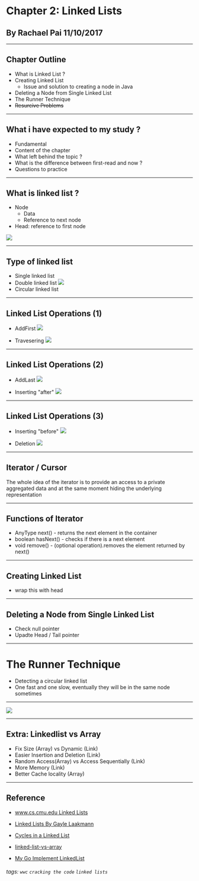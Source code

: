 # Chapter 2: Linked Lists
## By Rachael Pai 11/10/2017

---

## Chapter Outline
+ What is Linked List ?
+ Creating Linked List
    + Issue and solution to creating a node in Java
+ Deleting a Node from Single Linked List
+ The Runner Technique
+ ~~Resurcive Problems~~

---

## What i have expected to my study ?

+ Fundamental 
+ Content of the chapter
+ What left behind the topic ? 
+ What is the difference between first-read and now ?
+ Questions to practice

---

## What is linked list ?
+ Node
    + Data
    + Reference to next node
+ Head: reference to first node

![](https://i.imgur.com/riwNuU5.jpg)

----

## Type of linked list

+ Single linked list
+ Double linked list
![](https://i.imgur.com/X7b5aZv.jpg)
+ Circular linked list

---

## Linked List Operations (1)
+ AddFirst
![](https://i.imgur.com/0oqFQEB.jpg)

+ Travesering
![](https://i.imgur.com/jl1hDvn.jpg)

----

## Linked List Operations (2)

+ AddLast
![](https://i.imgur.com/szOdYyY.jpg)

+ Inserting "after"
![](https://i.imgur.com/IvWdSZi.jpg)

----

## Linked List Operations (3)

+ Inserting "before"
![](https://i.imgur.com/1ZHlWb1.jpg)

+ Deletion
![](https://i.imgur.com/D17PUdk.jpg)

---

## Iterator / Cursor

The whole idea of the iterator is to provide an access to a private aggregated data and at the same moment hiding the underlying representation

----

## Functions of Iterator
+ AnyType next() - returns the next element in the container
+ boolean hasNext() - checks if there is a next element
+ void remove() - (optional operation).removes the element returned by next()

---

## Creating Linked List

+ wrap this with head

---

## Deleting a Node from Single Linked List
+ Check null pointer
+ Upadte Head / Tail pointer

---

# The Runner Technique
+ Detecting a circular linked list
+ One fast and one slow, eventually they will be in the same node sometimes

----

![](https://i.imgur.com/rJ1QXu6.jpg)


---

## Extra: Linkedlist vs Array

+ Fix Size (Array) vs Dynamic (Link)
+ Easier Insertion and Deletion (Link)
+ Random Access(Array) vs Access Sequentially (Link)
+ More Memory (Link)
+ Better Cache locality (Array)


---

## Reference

+ [www.cs.cmu.edu Linked Lists](https://www.cs.cmu.edu/~adamchik/15-121/lectures/Linked%20Lists/linked%20lists.html)

+ [Linked Lists By Gayle Laakmann ](https://www.youtube.com/watch?v=njTh_OwMljA)

+ [Cycles in a Linked List](https://www.youtube.com/watch?v=MFOAbpfrJ8g)

+ [linked-list-vs-array](https://www.youtube.com/watch?time_continue=344&v=QRpbNTKH6XY)
+ [My Go Implement LinkedList](https://github.com/pieceofr/linkedList)

###### tags: `wwc` `cracking the code` `linked lists`